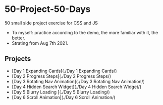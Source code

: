 # 50-Project-50-Days

50 small side project exercise for CSS and JS

- To myself: practice according to the demo, the more familiar with it, the better.
- Strating from Aug 7th 2021.

## Projects

- [Day 1 Expanding Cards](./Day 1 Expanding Cards/)
- [Day 2 Progress Steps](./Day 2 Progress Steps/)
- [Day 3 Rotating Nav Animation](./Day 3 Rotating Nav Animation/)
- [Day 4 Hidden Search Widget](./Day 4 Hidden Search Widget/)
- [Day 5 Blurry Loading ](./Day 5 Blurry Loading/)
- [Day 6 Scroll Animation](./Day 6 Scroll Animation/)

